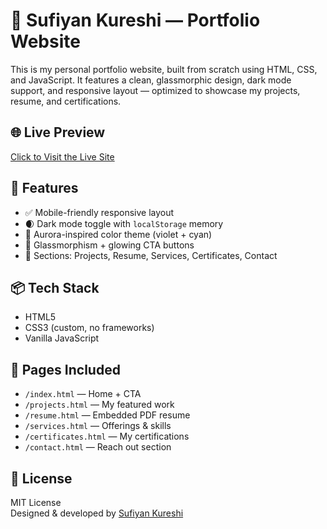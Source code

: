 # 💼 Sufiyan Kureshi — Portfolio Website

This is my personal portfolio website, built from scratch using HTML, CSS, and JavaScript. It features a clean, glassmorphic design, dark mode support, and responsive layout — optimized to showcase my projects, resume, and certifications.

## 🌐 Live Preview

[Click to Visit the Live Site]([https://yourusername.github.io/](https://sufiyankureshi688.github.io/my-portfolio/))

## 📁 Features

- ✅ Mobile-friendly responsive layout
- 🌒 Dark mode toggle with `localStorage` memory
- 🎨 Aurora-inspired color theme (violet + cyan)
- 🧊 Glassmorphism + glowing CTA buttons
- 🔗 Sections: Projects, Resume, Services, Certificates, Contact

## 📦 Tech Stack

- HTML5
- CSS3 (custom, no frameworks)
- Vanilla JavaScript

## 🧪 Pages Included

- `/index.html` — Home + CTA
- `/projects.html` — My featured work
- `/resume.html` — Embedded PDF resume
- `/services.html` — Offerings & skills
- `/certificates.html` — My certifications
- `/contact.html` — Reach out section

## 📄 License

MIT License  
Designed & developed by [Sufiyan Kureshi](https://github.com/yourusername)

